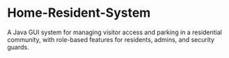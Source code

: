 # Home-Resident-System
A Java GUI system for managing visitor access and parking in a residential community, with role-based features for residents, admins, and security guards.

